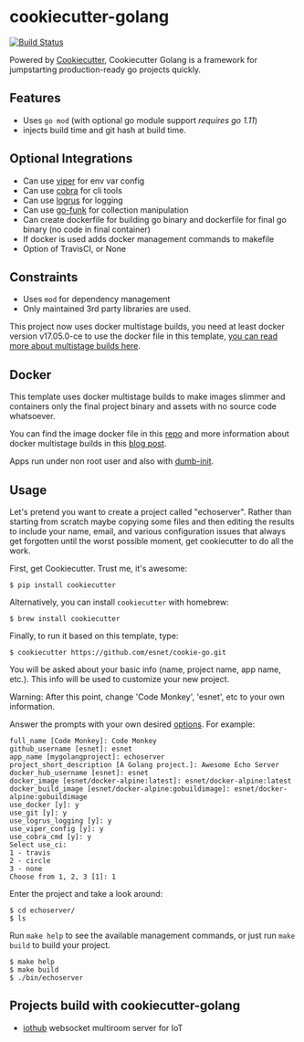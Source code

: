 # cookiecutter-golang

[![Build Status](https://travis-ci.org/esnet/cookie-go.svg?branch=master)](https://travis-ci.org/lesnet/cookie-go)

Powered by [Cookiecutter](https://github.com/audreyr/cookiecutter), Cookiecutter Golang is a framework for jumpstarting production-ready go projects quickly.

## Features

- Uses `go mod` (with optional go module support *requires go 1.11*)
- injects build time and git hash at build time.

## Optional Integrations

- Can use [viper](https://github.com/spf13/viper) for env var config
- Can use [cobra](https://github.com/spf13/cobra) for cli tools
- Can use [logrus](https://github.com/sirupsen/logrus) for logging
- Can use [go-funk](https://github.com/thoas/go-funk) for collection manipulation
- Can create dockerfile for building go binary and dockerfile for final go binary (no code in final container)
- If docker is used adds docker management commands to makefile
- Option of TravisCI, or None

## Constraints

- Uses `mod` for dependency management
- Only maintained 3rd party libraries are used.

This project now uses docker multistage builds, you need at least docker version v17.05.0-ce to use the docker file in this template, [you can read more about multistage builds here](https://www.critiqus.com/post/multi-stage-docker-builds/).

## Docker

This template uses docker multistage builds to make images slimmer and containers only the final project binary and assets with no source code whatsoever.

You can find the image docker file in this [repo](https://github.com/lacion/alpine-golang-buildimage) and more information about docker multistage builds in this [blog post](https://www.critiqus.com/post/multi-stage-docker-builds/).

Apps run under non root user and also with [dumb-init](https://github.com/Yelp/dumb-init).

## Usage

Let's pretend you want to create a project called "echoserver". Rather than starting from scratch maybe copying 
some files and then editing the results to include your name, email, and various configuration issues that always 
get forgotten until the worst possible moment, get cookiecutter to do all the work.

First, get Cookiecutter. Trust me, it's awesome:
```console
$ pip install cookiecutter
```

Alternatively, you can install `cookiecutter` with homebrew:
```console
$ brew install cookiecutter
```

Finally, to run it based on this template, type:
```console
$ cookiecutter https://github.com/esnet/cookie-go.git
```

You will be asked about your basic info (name, project name, app name, etc.). This info will be used to customize your new project.

Warning: After this point, change 'Code Monkey', 'esnet', etc to your own information.

Answer the prompts with your own desired [options](). For example:
```console
full_name [Code Monkey]: Code Monkey
github_username [esnet]: esnet
app_name [mygolangproject]: echoserver
project_short_description [A Golang project.]: Awesome Echo Server
docker_hub_username [esnet]: esnet
docker_image [esnet/docker-alpine:latest]: esnet/docker-alpine:latest
docker_build_image [esnet/docker-alpine:gobuildimage]: esnet/docker-alpine:gobuildimage
use_docker [y]: y
use_git [y]: y
use_logrus_logging [y]: y
use_viper_config [y]: y
use_cobra_cmd [y]: y
Select use_ci:
1 - travis
2 - circle
3 - none
Choose from 1, 2, 3 [1]: 1
```

Enter the project and take a look around:
```console
$ cd echoserver/
$ ls
```

Run `make help` to see the available management commands, or just run `make build` to build your project.
```console
$ make help
$ make build
$ ./bin/echoserver
```

## Projects build with cookiecutter-golang

- [iothub](https://github.com/lacion/iothub) websocket multiroom server for IoT
